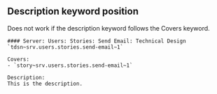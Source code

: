 
## Description keyword position

Does not work if the description keyword follows the Covers keyword.
```
#### Server: Users: Stories: Send Email: Technical Design
`tdsn~srv.users.stories.send-email~1`

Covers:
- `story~srv.users.stories.send-email~1`

Description:
This is the description.
```